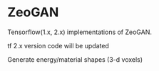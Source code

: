 # ZeoGAN

Tensorflow(1.x, 2.x) implementations of ZeoGAN.

tf 2.x version code will be updated

Generate energy/material shapes (3-d voxels)

